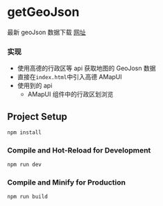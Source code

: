 # getGeoJson

最新 geoJson 数据下载
[网址](https://player-404.github.io/geoJson-china/)

### 实现

-   使用高德的行政区等 api 获取地图的 GeoJosn 数据
-   直接在`index.html`中引入高德 AMapUI
-   使用到的 api
    -   AMapUI 组件中的行政区划浏览

## Project Setup

```sh
npm install
```

### Compile and Hot-Reload for Development

```sh
npm run dev
```

### Compile and Minify for Production

```sh
npm run build
```

